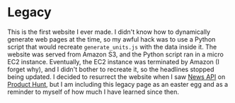 # Legacy

This is the first website I ever made. I didn't know how to dynamically generate
web pages at the time, so my awful hack was to use a Python script that would
recreate `generate_units.js`  with the data inside it. The website was served
from Amazon S3, and the Python script ran in a micro EC2 instance. Eventually,
the EC2 instance was terminated by Amazon (I forget why), and I didn't bother to
recreate it, so the headlines stopped being updated. I decided to resurrect the
website when I saw [News API](https://newsapi.org) on
[Product Hunt](https://www.producthunt.com), but I am including this legacy page
as an easter egg and as a reminder to myself of how much I have learned since
then.

